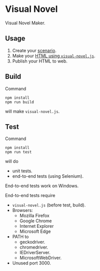 Visual Novel
================================================================================

Visual Novel Maker.

Usage
--------------------------------------------------------------------------------

1. Create your [scenario](docs/scenario/README.md).
1. Make your [HTML using `visual-novel.js`](docs/view/README.md).
1. Publish your HTML to web.

Build
--------------------------------------------------------------------------------

Command

```text
npm install
npm run build
```

will make `visual-novel.js`.

Test
--------------------------------------------------------------------------------

Command

```text
npm install
npm run test
```

will do

- unit tests.
- end-to-end tests (using Selenium).

End-to-end tests work on Windows.

End-to-end tests require

- `visual-novel.js` (before test, build).
- Browsers:
  - Mozilla Firefox
  - Google Chrome
  - Internet Explorer
  - Microsoft Edge
- PATH to
  - geckodriver.
  - chromedriver.
  - IEDriverServer.
  - MicrosoftWebDriver.
- Unused port 3000.
